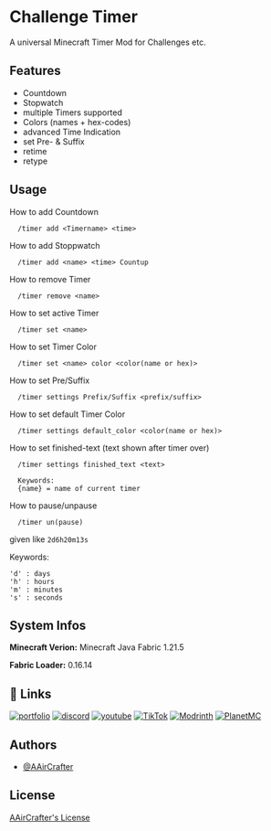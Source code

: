 
# Challenge Timer

A universal Minecraft Timer Mod for Challenges etc. 





## Features

- Countdown
- Stopwatch
- multiple Timers supported
- Colors (names + hex-codes)
- advanced Time Indication
- set Pre- & Suffix
- retime
- retype

  

## Usage

How to add Countdown
```
  /timer add <Timername> <time>
```

How to add Stoppwatch
```
  /timer add <name> <time> Countup
```

How to remove Timer
```
  /timer remove <name>
```

How to set active Timer
```
  /timer set <name>
```

How to set Timer Color
```
  /timer set <name> color <color(name or hex)>
```

How to set Pre/Suffix
```
  /timer settings Prefix/Suffix <prefix/suffix>
```

How to set default Timer Color
```
  /timer settings default_color <color(name or hex)>
```

How to set finished-text (text shown after timer over)
```
  /timer settings finished_text <text>

  Keywords:
  {name} = name of current timer
```

How to pause/unpause
```
  /timer un(pause)
```

<test> given like ```2d6h20m13s```

Keywords: 
```
'd' : days 
'h' : hours 
'm' : minutes 
's' : seconds
```


## System Infos

**Minecraft Verion:** Minecraft Java Fabric 1.21.5

**Fabric Loader:** 0.16.14




## 🔗 Links
[![portfolio](https://www.aaircrafter.online/linktreeicon.svg?logo=aaircrafter&logoColor=white)](https://www.aaircrafter.online/linktree)
[![discord](https://img.shields.io/badge/Discord-%235865F2.svg?&logo=discord&logoColor=white)](https://www.aaircrafter.online/discord)
[![youtube](https://img.shields.io/badge/YouTube-%23FF0000.svg?logo=YouTube&logoColor=white)](https://www.youtube.com/@AAirCrafter)
[![TikTok](https://img.shields.io/badge/TikTok-black?logo=tiktok&logoColor=white)](https://www.tiktok.com/@aaircrafter)
[![Modrinth](https://img.shields.io/badge/Modrinth-5da545?logo=modrinth&logoColor=white)](https://modrinth.com/user/AAirCrafter)
[![PlanetMC](https://img.shields.io/badge/PlanetMinecraft-2d6f90?logo=internet-explorer&logoColor=white)](https://www.planetminecraft.com/member/aaircrafter/)

## Authors

- [@AAirCrafter](https://github.com/AAirCrafter)

## License

[AAirCrafter's License](https://www.aaircrafter.online/license)
